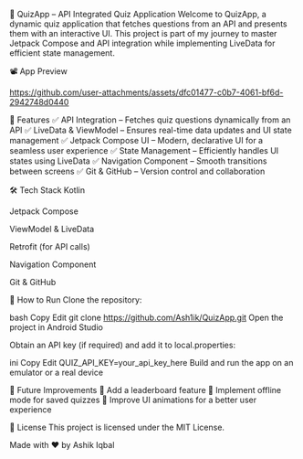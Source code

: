 🧠 QuizApp – API Integrated Quiz Application
Welcome to QuizApp, a dynamic quiz application that fetches questions from an API and presents them with an interactive UI. This project is part of my journey to master Jetpack Compose and API integration while implementing LiveData for efficient state management.

📽️ App Preview



https://github.com/user-attachments/assets/dfc01477-c0b7-4061-bf6d-2942748d0440



🚀 Features
✅ API Integration – Fetches quiz questions dynamically from an API
✅ LiveData & ViewModel – Ensures real-time data updates and UI state management
✅ Jetpack Compose UI – Modern, declarative UI for a seamless user experience
✅ State Management – Efficiently handles UI states using LiveData
✅ Navigation Component – Smooth transitions between screens
✅ Git & GitHub – Version control and collaboration

🛠️ Tech Stack
Kotlin

Jetpack Compose

ViewModel & LiveData

Retrofit (for API calls)

Navigation Component

Git & GitHub

📌 How to Run
Clone the repository:

bash
Copy
Edit
git clone https://github.com/Ash1ik/QuizApp.git
Open the project in Android Studio

Obtain an API key (if required) and add it to local.properties:

ini
Copy
Edit
QUIZ_API_KEY=your_api_key_here
Build and run the app on an emulator or a real device

🌟 Future Improvements
🔹 Add a leaderboard feature
🔹 Implement offline mode for saved quizzes
🔹 Improve UI animations for a better user experience

📜 License
This project is licensed under the MIT License.

Made with ❤️ by Ashik Iqbal
